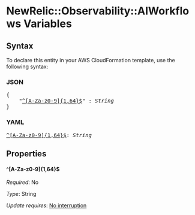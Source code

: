 # NewRelic::Observability::AIWorkflows Variables

## Syntax

To declare this entity in your AWS CloudFormation template, use the following syntax:

### JSON

<pre>
{
    "<a href="#^[a-za-z0-9]{1,64}$" title="^[A-Za-z0-9]{1,64}$">^[A-Za-z0-9]{1,64}$</a>" : <i>String</i>
}
</pre>

### YAML

<pre>
<a href="#^[a-za-z0-9]{1,64}$" title="^[A-Za-z0-9]{1,64}$">^[A-Za-z0-9]{1,64}$</a>: <i>String</i>
</pre>

## Properties

#### \^[A-Za-z0-9]{1,64}$

_Required_: No

_Type_: String

_Update requires_: [No interruption](https://docs.aws.amazon.com/AWSCloudFormation/latest/UserGuide/using-cfn-updating-stacks-update-behaviors.html#update-no-interrupt)

